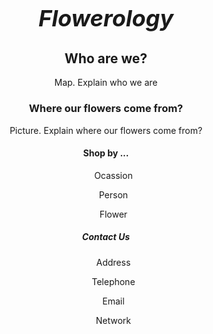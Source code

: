 <!DOCTYPE html>
<html>

<head>
  <style>
    body {text-align: center; }
    h1 {font-size: 36px;
        font-style: italic;
      }
  </style>
</head>

<body>
  <div>
    <h1> Flowerology </h1>
  </div>
  <div>
    <h2> Who are we? </h2>
    <p> Map. Explain who we are </p>
  </div>
  <div>
    <h3> Where our flowers come from? </h3>
    <p> Picture. Explain where our flowers come from? </p>
  </div>
  <div>
    <h4> Shop by ... </h4>
    <ul> Ocassion </ul>
    <ul> Person </ul>
    <ul> Flower </ul>
  </div>
    <div class="row">
      <h5> Contact Us </h5>
    <div class="col-sm-3">
      <ul> Address </ul>
      <ul> Telephone </ul>
      <ul> Email </ul>
      <ul> Network </ul>
    </div>
  </div>
  </div>
</body>

</html>


